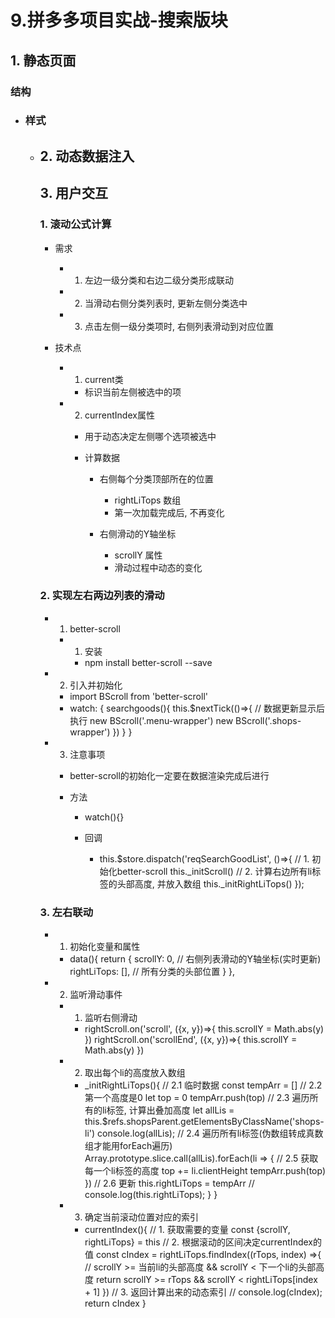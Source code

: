 # 9.拼多多项目实战-搜索版块

## 1. 静态页面

### 结构

- <template>
     <div class="search-container">
          <search-nav/>
          <div class="shops">
            <div class="menu-wrapper">
              <ul>
                <li class="menu-item current">
                  <span class="text">服饰</span>
                </li>
                <li class="menu-item">
                  <span class="text">鞋包</span>
                </li>
              </ul>
            </div>
            <div class="shops-wrapper">
              <ul>
                <li>
                     <div class="shops-title">
                         <h4>服饰</h4>
                        <a href="#">查看更多></a>
                     </div>
                     <ul class="shops-items">
                       <li>
                         <img src="//t00img.yangkeduo.com/goods/images/2018-08-15/4a581f7b6f6d55f5afdef7de5487a2bd.png?imageMogr2/sharpen/1%7CimageView2/2/w/1300/q/70/format/webp" alt="">
                         <span>女装</span>
                       </li>
                       <li>
                         <img src="//t00img.yangkeduo.com/goods/images/2018-08-15/4a581f7b6f6d55f5afdef7de5487a2bd.png?imageMogr2/sharpen/1%7CimageView2/2/w/1300/q/70/format/webp" alt="">
                         <span>女装</span>
                       </li>
                       <li>
                         <img src="//t00img.yangkeduo.com/goods/images/2018-08-15/4a581f7b6f6d55f5afdef7de5487a2bd.png?imageMogr2/sharpen/1%7CimageView2/2/w/1300/q/70/format/webp" alt="">
                         <span>女装</span>
                       </li>
                       <li>
                         <img src="//t00img.yangkeduo.com/goods/images/2018-08-15/4a581f7b6f6d55f5afdef7de5487a2bd.png?imageMogr2/sharpen/1%7CimageView2/2/w/1300/q/70/format/webp" alt="">
                         <span>女装</span>
                       </li>
                       <li>
                         <img src="//t00img.yangkeduo.com/goods/images/2018-08-15/4a581f7b6f6d55f5afdef7de5487a2bd.png?imageMogr2/sharpen/1%7CimageView2/2/w/1300/q/70/format/webp" alt="">
                         <span>女装</span>
                       </li>
                       <li>
                         <img src="//t00img.yangkeduo.com/goods/images/2018-08-15/4a581f7b6f6d55f5afdef7de5487a2bd.png?imageMogr2/sharpen/1%7CimageView2/2/w/1300/q/70/format/webp" alt="">
                         <span>女装</span>
                       </li>
                     </ul>
                 </li>
                <li>
                  <div class="shops-title">
                    <h4>服饰</h4>
                    <a href="#">查看更多></a>
                  </div>
                  <ul class="shops-items">
                    <li>
                      <img src="//t00img.yangkeduo.com/goods/images/2018-08-15/4a581f7b6f6d55f5afdef7de5487a2bd.png?imageMogr2/sharpen/1%7CimageView2/2/w/1300/q/70/format/webp" alt="">
                      <span>女装</span>
                    </li>
                    <li>
                      <img src="//t00img.yangkeduo.com/goods/images/2018-08-15/4a581f7b6f6d55f5afdef7de5487a2bd.png?imageMogr2/sharpen/1%7CimageView2/2/w/1300/q/70/format/webp" alt="">
                      <span>女装</span>
                    </li>
                    <li>
                      <img src="//t00img.yangkeduo.com/goods/images/2018-08-15/4a581f7b6f6d55f5afdef7de5487a2bd.png?imageMogr2/sharpen/1%7CimageView2/2/w/1300/q/70/format/webp" alt="">
                      <span>女装</span>
                    </li>
                    <li>
                      <img src="//t00img.yangkeduo.com/goods/images/2018-08-15/4a581f7b6f6d55f5afdef7de5487a2bd.png?imageMogr2/sharpen/1%7CimageView2/2/w/1300/q/70/format/webp" alt="">
                      <span>女装</span>
                    </li>
                    <li>
                      <img src="//t00img.yangkeduo.com/goods/images/2018-08-15/4a581f7b6f6d55f5afdef7de5487a2bd.png?imageMogr2/sharpen/1%7CimageView2/2/w/1300/q/70/format/webp" alt="">
                      <span>女装</span>
                    </li>
                    <li>
                      <img src="//t00img.yangkeduo.com/goods/images/2018-08-15/4a581f7b6f6d55f5afdef7de5487a2bd.png?imageMogr2/sharpen/1%7CimageView2/2/w/1300/q/70/format/webp" alt="">
                      <span>女装</span>
                    </li>
                  </ul>
                </li>
                <li>
                  <div class="shops-title">
                    <h4>服饰</h4>
                    <a href="#">查看更多></a>
                  </div>
                  <ul class="shops-items">
                    <li>
                      <img src="//t00img.yangkeduo.com/goods/images/2018-08-15/4a581f7b6f6d55f5afdef7de5487a2bd.png?imageMogr2/sharpen/1%7CimageView2/2/w/1300/q/70/format/webp" alt="">
                      <span>女装</span>
                    </li>
                    <li>
                      <img src="//t00img.yangkeduo.com/goods/images/2018-08-15/4a581f7b6f6d55f5afdef7de5487a2bd.png?imageMogr2/sharpen/1%7CimageView2/2/w/1300/q/70/format/webp" alt="">
                      <span>女装</span>
                    </li>
                    <li>
                      <img src="//t00img.yangkeduo.com/goods/images/2018-08-15/4a581f7b6f6d55f5afdef7de5487a2bd.png?imageMogr2/sharpen/1%7CimageView2/2/w/1300/q/70/format/webp" alt="">
                      <span>女装</span>
                    </li>
                    <li>
                      <img src="//t00img.yangkeduo.com/goods/images/2018-08-15/4a581f7b6f6d55f5afdef7de5487a2bd.png?imageMogr2/sharpen/1%7CimageView2/2/w/1300/q/70/format/webp" alt="">
                      <span>女装</span>
                    </li>
                    <li>
                      <img src="//t00img.yangkeduo.com/goods/images/2018-08-15/4a581f7b6f6d55f5afdef7de5487a2bd.png?imageMogr2/sharpen/1%7CimageView2/2/w/1300/q/70/format/webp" alt="">
                      <span>女装</span>
                    </li>
                    <li>
                      <img src="//t00img.yangkeduo.com/goods/images/2018-08-15/4a581f7b6f6d55f5afdef7de5487a2bd.png?imageMogr2/sharpen/1%7CimageView2/2/w/1300/q/70/format/webp" alt="">
                      <span>女装</span>
                    </li>
                  </ul>
                </li>
                <li>
                  <div class="shops-title">
                    <h4>服饰</h4>
                    <a href="#">查看更多></a>
                  </div>
                  <ul class="shops-items">
                    <li>
                      <img src="//t00img.yangkeduo.com/goods/images/2018-08-15/4a581f7b6f6d55f5afdef7de5487a2bd.png?imageMogr2/sharpen/1%7CimageView2/2/w/1300/q/70/format/webp" alt="">
                      <span>女装</span>
                    </li>
                    <li>
                      <img src="//t00img.yangkeduo.com/goods/images/2018-08-15/4a581f7b6f6d55f5afdef7de5487a2bd.png?imageMogr2/sharpen/1%7CimageView2/2/w/1300/q/70/format/webp" alt="">
                      <span>女装</span>
                    </li>
                    <li>
                      <img src="//t00img.yangkeduo.com/goods/images/2018-08-15/4a581f7b6f6d55f5afdef7de5487a2bd.png?imageMogr2/sharpen/1%7CimageView2/2/w/1300/q/70/format/webp" alt="">
                      <span>女装</span>
                    </li>
                    <li>
                      <img src="//t00img.yangkeduo.com/goods/images/2018-08-15/4a581f7b6f6d55f5afdef7de5487a2bd.png?imageMogr2/sharpen/1%7CimageView2/2/w/1300/q/70/format/webp" alt="">
                      <span>女装</span>
                    </li>
                    <li>
                      <img src="//t00img.yangkeduo.com/goods/images/2018-08-15/4a581f7b6f6d55f5afdef7de5487a2bd.png?imageMogr2/sharpen/1%7CimageView2/2/w/1300/q/70/format/webp" alt="">
                      <span>女装</span>
                    </li>
                    <li>
                      <img src="//t00img.yangkeduo.com/goods/images/2018-08-15/4a581f7b6f6d55f5afdef7de5487a2bd.png?imageMogr2/sharpen/1%7CimageView2/2/w/1300/q/70/format/webp" alt="">
                      <span>女装</span>
                    </li>
                  </ul>
                </li>
              </ul>
            </div>
          </div>
     </div>
</template>

### 样式

- <style scoped lang="stylus" ref="stylesheet/stylus">
    .shops
      display flex
      position absolute
      top 60px
      bottom 50px
      width 100%
      background-color #fff
      overflow hidden
      .menu-wrapper
        background-color #e0e0e0
        flex 0 0 80px
        width 80px
        .menu-item
          height 60px
          display flex
          justify-content center
          align-items center
          background #fafafa
          color #666
          position relative
        .current
          color #e02e24
        .current::before
          content: ""
          width 4px
          background-color #e02e24
          height 30px
          position absolute
          left 0
      .shops-wrapper
        flex 1
        .shops-title
           display flex
           flex-direction row
           padding 0 10px
           justify-content space-between
           align-items center
           height 44px
           color #999
           a
             color #999
             text-decoration none
             font-weight lighter
        .shops-items
           display flex
           flex-wrap  wrap
           li
             display flex
             flex-direction column
             justify-content center
             align-items center
             width 33%
             height 90px
             color #333
             font-size 14px
             font-weight lighter
             img
               width 56px
               height 56px
               margin-bottom 5px


</style>

## 2. 动态数据注入

## 3. 用户交互

### 1. 滚动公式计算

- 需求

	- 1. 左边一级分类和右边二级分类形成联动
	- 2. 当滑动右侧分类列表时, 更新左侧分类选中
	- 3. 点击左侧一级分类项时, 右侧列表滑动到对应位置

- 技术点

	- 1. current类

		- 标识当前左侧被选中的项

	- 2. currentIndex属性

		- 用于动态决定左侧哪个选项被选中
		- 计算数据

			- 右侧每个分类顶部所在的位置

				- rightLiTops 数组
				- 第一次加载完成后, 不再变化

			- 右侧滑动的Y轴坐标

				- scrollY 属性
				- 滑动过程中动态的变化

### 2. 实现左右两边列表的滑动

- 1. better-scroll

	- 1. 安装

		- npm install better-scroll --save

- 2. 引入并初始化

	-  import BScroll from 'better-scroll'
	-  watch: {
          searchgoods(){
              this.$nextTick(()=>{  // 数据更新显示后执行
                 new BScroll('.menu-wrapper')
                 new BScroll('.shops-wrapper')
              })
          }
        }

- 3. 注意事项

	- better-scroll的初始化一定要在数据渲染完成后进行
	- 方法

		- watch(){}
		- 回调

			-  this.$store.dispatch('reqSearchGoodList', ()=>{
             // 1. 初始化better-scroll
             this._initScroll()
             // 2. 计算右边所有li标签的头部高度, 并放入数组
             this._initRightLiTops()
 });

### 3. 左右联动

- 1. 初始化变量和属性

	- data(){
          return {
             scrollY: 0, // 右侧列表滑动的Y轴坐标(实时更新)
             rightLiTops: [], // 所有分类的头部位置
          }
},

- 2. 监听滑动事件

	- 1. 监听右侧滑动

		- rightScroll.on('scroll', ({x, y})=>{
        this.scrollY = Math.abs(y)
})
rightScroll.on('scrollEnd', ({x, y})=>{
       this.scrollY = Math.abs(y)
 })

	- 2. 取出每个li的高度放入数组

		-   _initRightLiTops(){
             // 2.1 临时数据
             const tempArr = []
             // 2.2 第一个高度是0
             let top = 0
             tempArr.push(top)
             // 2.3 遍历所有的li标签, 计算出叠加高度
             let allLis = this.$refs.shopsParent.getElementsByClassName('shops-li')
            console.log(allLis);
            // 2.4 遍历所有li标签(伪数组转成真数组才能用forEach遍历)
             Array.prototype.slice.call(allLis).forEach(li => {
                 // 2.5 获取每一个li标签的高度
                 top += li.clientHeight
                 tempArr.push(top)
             })
             // 2.6 更新
             this.rightLiTops = tempArr
             // console.log(this.rightLiTops);
          }
}

	- 3. 确定当前滚动位置对应的索引

		- currentIndex(){
              // 1. 获取需要的变量
              const {scrollY, rightLiTops} = this
              // 2. 根据滚动的区间决定currentIndex的值
              const  cIndex = rightLiTops.findIndex((rTops, index) =>{
                  // scrollY >= 当前li的头部高度  && scrollY < 下一个li的头部高度
                  return scrollY >= rTops && scrollY < rightLiTops[index + 1]
              })
              // 3. 返回计算出来的动态索引
              // console.log(cIndex);
              return cIndex
}

